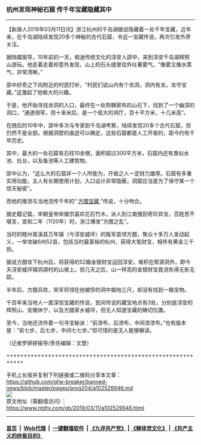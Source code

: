 ### 杭州发现神秘石窟 传千年宝藏隐藏其中
------------------------

<div class="post_content" itemprop="articleBody">
 <p>
  【新唐人2019年03月11日讯】浙江杭州的千岛湖据说隐藏着一处千年宝藏，近年来，在千岛湖陆续发现20多个神秘的古代石窟，令这一宝藏传说，再次引发外界关注。
 </p>
 <p>
  据陆媒报导，10年前的一天，痴迷传统文化的淳安人邵中，来到淳安千岛湖辉照山游玩。他走着走着却意外发现，山上的石头缝里往外吐著雾气。“像雾又像水蒸气，非常清晰。”
 </p>
 <p>
  邵中好奇之下向附近的村民打听，“村民们说山内有个龙洞，洞内有龙，龙守宝藏。”这激起了他极大的兴趣。
 </p>
 <p>
  于是，他开始寻找龙洞的入口，最终在一处荆棘密布的山石下，找到了一个幽深的洞口，“通道很窄，但十来米后，是一个偌大的洞厅，百十平方米，十几米高”。
 </p>
 <p>
  在随后的10年中，邵中多次与专家到千岛湖考察，陆续发现20多个古代石窟，但仍然不是全部。根据洞壁的痕迹可以确定，这些石窟都是人工开凿的，距今约有千年历史。
 </p>
 <p>
  其中，最大的一处石窟有石柱10余根，面积超过300平方米，石窟内还有类似水池、灶台，以及鱼池等人工建筑物。
 </p>
 <p>
  邵中认为，“这么大的石窟非一个人所能为，开凿之人一定财力雄厚。石窟有多重实用功能，主人有长期使用计划，入口设计非常隐蔽，洞窟应当是为了保守某一个惊天秘密”。
 </p>
 <p>
  而他的推测与当地流传千年的“
  <a href="https://www.ntdtv.com/gb/方腊宝藏.htm">
   方腊宝藏
  </a>
  ”传说，十分吻合。
 </p>
 <p>
  据史籍记载，宋朝皇帝宋徽宗喜欢花石竹木，派人到江南搜刮奇珍异宝，百姓苦不堪言，宣和二年（1120年）时，浙江爆发“方腊之乱”。
 </p>
 <p>
  当时的睦州青溪县万年镇（今淳安威坪）的叛军首领方腊，聚众十多万人发动起义，一举攻破6州52县，包括当时最富裕的杭州，获得大笔财宝，相传有黄金三千担。
 </p>
 <p>
  据说方腊攻下杭州后，将获得的52箱金银财宝运回淳安，堆积在帮源洞外，即今天淳安威坪镇洞源村的山坡上。但几天之后，山一样高的金银财宝竟消失得无影无踪。
 </p>
 <p>
  半年后，方腊兵败，宋军将领在他被俘的洞中掘地三尺，却没有找到一箱宝物。
 </p>
 <p>
  千百年来当地人一直深信宝藏的传说，民间传说的藏宝地点有3处，分别是淳安的辉照山、安徽休宁，以及方腊家乡威坪，但无人知道宝藏的确切位置。
 </p>
 <p>
  至今，当地还流传着一句寻宝秘诀：“前漆布，后漆布，中间漆漆布。”也有版本是：“前七步，后七步，中间七七步。”但可惜的是无人能够解读。
 </p>
 <p>
  （记者罗婷婷报导/责任编辑：文慧）
 </p>
 <div class="single_ad">
 </div>
</div>

+++++++++++++++++++++++++++++++++++++++++++++++++++++++++++<br/><br/>
手机上长按并复制下列链接或二维码分享本文章：<br/>
https://github.com/gfw-breaker/banned-news/blob/master/pages/prog204/a102529946.md <br/>
<a href='https://github.com/gfw-breaker/banned-news/blob/master/pages/prog204/a102529946.md'><img src='https://github.com/gfw-breaker/banned-news/blob/master/pages/prog204/a102529946.md.png'/></a> <br/>
原文地址（需翻墙访问）：https://www.ntdtv.com/gb/2019/03/11/a102529946.html


------------------------
#### [首页](https://github.com/gfw-breaker/banned-news/blob/master/README.md) &nbsp;|&nbsp; [Web代理](https://github.com/labour-camp/helloworld) &nbsp;|&nbsp; [一键翻墙软件](https://github.com/gfw-breaker/nogfw/blob/master/README.md) &nbsp;| [《九评共产党》](https://github.com/gfw-breaker/9ping.md/blob/master/README.md#九评之一评共产党是什么) | [《解体党文化》](https://github.com/gfw-breaker/jtdwh.md/blob/master/README.md) | [《共产主义的终极目的》](https://github.com/gfw-breaker/gczydzjmd.md/blob/master/README.md)

